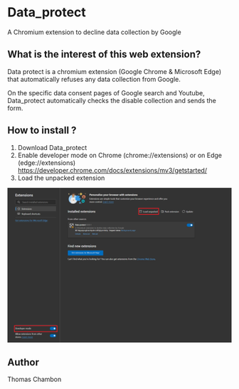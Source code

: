 # Data_protect
A Chromium extension to decline data collection by Google

## What is the interest of this web extension?
Data protect is a chromium extension (Google Chrome & Microsoft Edge) that automatically refuses any data collection from Google.  

On the specific data consent pages of Google search and Youtube, Data_protect automatically checks the disable collection and sends the form.

## How to install ?

1) Download Data_protect
2) Enable developer mode on Chrome (chrome://extensions) or on Edge (edge://extensions) https://developer.chrome.com/docs/extensions/mv3/getstarted/
3) Load the unpacked extension

![Installation_tutorial](img/screen_tutorial.png)

## Author

Thomas Chambon
